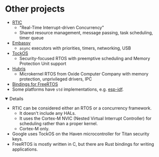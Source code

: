 # Other projects

- [RTIC](https://rtic.rs/)
  - "Real-Time Interrupt-driven Concurrency"
  - Shared resource management, message passing, task scheduling, timer queue
- [Embassy](https://embassy.dev/)
  - `async` executors with priorities, timers, networking, USB
- [TockOS](https://www.tockos.org/documentation/getting-started)
  - Security-focused RTOS with preemptive scheduling and Memory Protection Unit
    support
- [Hubris](https://hubris.oxide.computer/)
  - Microkernel RTOS from Oxide Computer Company with memory protection,
    unprivileged drivers, IPC
- [Bindings for FreeRTOS](https://github.com/lobaro/FreeRTOS-rust)
- Some platforms have `std` implementations, e.g.
  [esp-idf](https://esp-rs.github.io/book/overview/using-the-standard-library.html).

<details open="true">

- RTIC can be considered either an RTOS or a concurrency framework.
  - It doesn't include any HALs.
  - It uses the Cortex-M NVIC (Nested Virtual Interrupt Controller) for
    scheduling rather than a proper kernel.
  - Cortex-M only.
- Google uses TockOS on the Haven microcontroller for Titan security keys.
- FreeRTOS is mostly written in C, but there are Rust bindings for writing
  applications.

</details>
